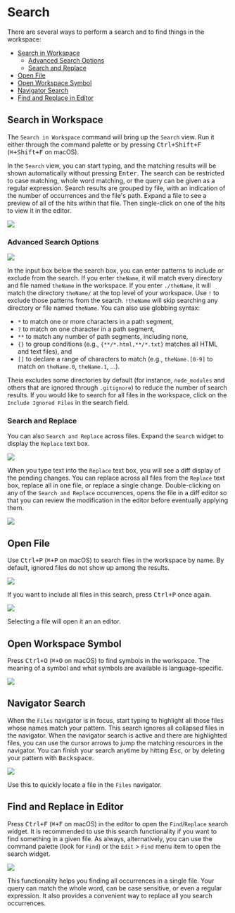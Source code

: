 # Search

There are several ways to perform a search and to find things in the workspace:

  * [Search in Workspace](#search-in-workspace)
    * [Advanced Search Options](#advanced-search-options)
    * [Search and Replace](#search-and-replace)
  * [Open File](#open-file)
  * [Open Workspace Symbol](#open-workspace-symbol)
  * [Navigator Search](#navigator-search)
  * [Find and Replace in Editor](#find-and-replace-in-editor)

## Search in Workspace

The `Search in Workspace` command will bring up the `Search` view. Run it either through the
command palette or by pressing <kbd>Ctrl+Shift+F</kbd> (<kbd>⌘+Shift+F</kbd> on macOS).

In the `Search` view, you can start typing, and the matching results will be shown automatically
without pressing <kbd>Enter</kbd>. The search can be restricted to case matching, whole word
matching, or the query can be given as a regular expression. Search results are
grouped by file, with an indication of the number of occurrences and the file's path. Expand a file
to see a preview of all of the hits within that file. Then single-click on one of the hits to view
it in the editor.

![](./images/56_Search/search_in_workspace.jpg)

### Advanced Search Options

![](./images/56_Search/advanced_search_options.jpg)

In the input box below the search box, you can enter patterns to include or exclude from the search.
If you enter `theName`, it will match every directory and file named `theName` in the workspace. If you
enter `./theName`, it will match the directory `theName/` at the top level of your workspace. Use `!`
to exclude those patterns from the search. `!theName` will skip searching any directory or file named
`theName`. You can also use globbing syntax:

  - `*` to match one or more characters in a path segment,
  - `?` to match on one character in a path segment,
  - `**` to match any number of path segments, including none,
  - `{}` to group conditions (e.g., `{**/*.html,**/*.txt}` matches all HTML and text files), and
  - `[]` to declare a range of characters to match (e.g., `theName.[0-9]` to match on `theName.0`,
    `theName.1`, …).

Theia excludes some directories by default (for instance, `node_modules` and others that are ignored through
`.gitignore`) to reduce the number of search results. If you would like to search for all files in the
workspace, click on the `Include Ignored Files` in the search field.

### Search and Replace

You can also `Search and Replace` across files. Expand the `Search` widget to display the `Replace`
text box.

![](./images/56_Search/search_and_replace.jpg)

When you type text into the `Replace` text box, you will see a diff display of the pending changes.
You can replace across all files from the `Replace` text box, replace all in one file, or replace a
single change. Double-clicking on any of the `Search and Replace` occurrences, opens the file in a
diff editor so that you can review the modification in the editor before eventually applying them.

![](./images/56_Search/search_and_replace_in_action.jpg)

## Open File

Use <kbd>Ctrl+P</kbd> (<kbd>⌘+P</kbd> on macOS) to search files in the workspace by name. By
default, ignored files do not show up among the results.

![](./images/56_Search/open_file.jpg)

If you want to include all files in this search, press <kbd>Ctrl+P</kbd> once again.

![](./images/56_Search/open_file_all.jpg)

Selecting a file will open it an an editor.

## Open Workspace Symbol

Press <kbd>Ctrl+O</kbd> (<kbd>⌘+O</kbd> on macOS) to find symbols in the workspace. The meaning
of a symbol and what symbols are available is language-specific.

![](./images/56_Search/open_workspace_symbol.jpg)

## Navigator Search

When the `Files` navigator is in focus, start typing to highlight all those files whose names match
your pattern. This search ignores all collapsed files in the navigator. When the navigator search is
active and there are highlighted files, you can use the cursor arrows to jump the matching resources
in the navigator. You can finish your search anytime by hitting <kbd>Esc</kbd>, or by deleting your
pattern with <kbd>Backspace</kbd>.

![](./images/56_Search/navigator_search.jpg)

Use this to quickly locate a file in the `Files` navigator.

## Find and Replace in Editor

Press <kbd>Ctrl+F</kbd> (<kbd>⌘+F</kbd> on macOS) in the editor to open the `Find`/`Replace` search
widget. It is recommended to use this search functionality if you want to find something in a given
file. As always, alternatively, you can use the command palette (look for `Find`) or the `Edit` >
`Find` menu item to open the search widget.

![](./images/56_Search/find_and_replace_editor.jpg)

This functionality helps you finding all occurrences in a single file. Your query can match the
whole word, can be case sensitive, or even a regular expression. It also provides a convenient way
to replace all you search occurrences.
